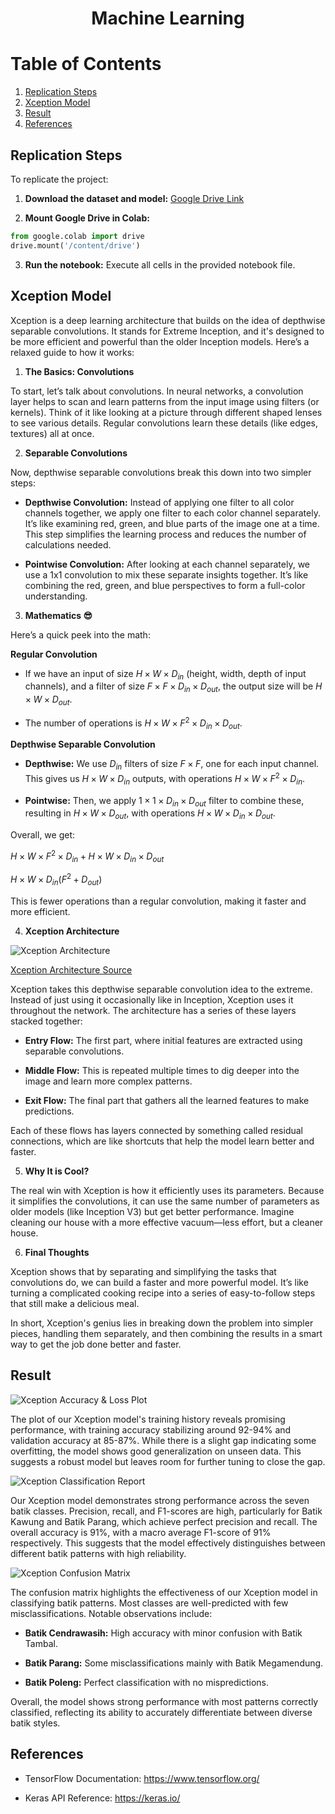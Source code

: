 <p align="center">
  <h1 align="center"><b>Machine Learning</b></h1>
</p>

# **Table of Contents**

1. [Replication Steps](#replication-steps)
2. [Xception Model](#xception-model)
3. [Result](#result)
4. [References](#references)

## **Replication Steps**

To replicate the project:

1. **Download the dataset and model:** [Google Drive Link](https://drive.google.com/drive/folders/1P2fe_RnuaxFPFVToTDKOiRzw7f_k30Q5)

2. **Mount Google Drive in Colab:**

```python
from google.colab import drive
drive.mount('/content/drive')
```

3. **Run the notebook:** Execute all cells in the provided notebook file.

## **Xception Model**

Xception is a deep learning architecture that builds on the idea of depthwise separable convolutions. It stands for Extreme Inception, and it's designed to be more efficient and powerful than the older Inception models. Here’s a relaxed guide to how it works:

1. **The Basics: Convolutions**

To start, let’s talk about convolutions. In neural networks, a convolution layer helps to scan and learn patterns from the input image using filters (or kernels). Think of it like looking at a picture through different shaped lenses to see various details. Regular convolutions learn these details (like edges, textures) all at once.

2. **Separable Convolutions**

Now, depthwise separable convolutions break this down into two simpler steps:

* **Depthwise Convolution:** Instead of applying one filter to all color channels together, we apply one filter to each color channel separately. It’s like examining red, green, and blue parts of the image one at a time. This step simplifies the learning process and reduces the number of calculations needed.

* **Pointwise Convolution:** After looking at each channel separately, we use a 1x1 convolution to mix these separate insights together. It’s like combining the red, green, and blue perspectives to form a full-color understanding.

3. **Mathematics 😎**

Here’s a quick peek into the math:

**Regular Convolution**

* If we have an input of size $H \times W \times D_{in}$ (height, width, depth of input channels), and a filter of size $F \times F \times D_{in} \times D_{out}$, the output size will be $H \times W \times D_{out}$.

* The number of operations is $H \times W \times F^2 \times D_{in} \times D_{out}$.

**Depthwise Separable Convolution**

* **Depthwise:** We use $D_{in}$ filters of size $F \times F$, one for each input channel. This gives us $H \times W \times D_{in}$ outputs, with operations $H \times W \times F^2 \times D_{in}$.

* **Pointwise:** Then, we apply $1 \times 1 \times D_{in} \times D_{out}$ filter to combine these, resulting in $H \times W \times D_{out}$, with operations $H \times W \times D_{in} \times D_{out}$.

Overall, we get:

$H \times W \times F^2 \times D_{in} + H \times W \times D_{in} \times D_{out}$

$H \times W \times D_{in} (F^2 + D_{out})$

This is fewer operations than a regular convolution, making it faster and more efficient.

4. **Xception Architecture**

![Xception Architecture](Xception_Architecture.png)

[Xception Architecture Source](https://arxiv.org/abs/1610.02357)

Xception takes this depthwise separable convolution idea to the extreme. Instead of just using it occasionally like in Inception, Xception uses it throughout the network. The architecture has a series of these layers stacked together:

* **Entry Flow:** The first part, where initial features are extracted using separable convolutions.
  
* **Middle Flow:** This is repeated multiple times to dig deeper into the image and learn more complex patterns.
  
* **Exit Flow:** The final part that gathers all the learned features to make predictions.

Each of these flows has layers connected by something called residual connections, which are like shortcuts that help the model learn better and faster.

5. **Why It is Cool?**

The real win with Xception is how it efficiently uses its parameters. Because it simplifies the convolutions, it can use the same number of parameters as older models (like Inception V3) but get better performance. Imagine cleaning our house with a more effective vacuum—less effort, but a cleaner house.

6. **Final Thoughts**

Xception shows that by separating and simplifying the tasks that convolutions do, we can build a faster and more powerful model. It’s like turning a complicated cooking recipe into a series of easy-to-follow steps that still make a delicious meal.

In short, Xception's genius lies in breaking down the problem into simpler pieces, handling them separately, and then combining the results in a smart way to get the job done better and faster.

## Result

![Xception Accuracy & Loss Plot](Xception_Accuracy_Loss_Plot.png)

The plot of our Xception model's training history reveals promising performance, with training accuracy stabilizing around 92-94% and validation accuracy at 85-87%. While there is a slight gap indicating some overfitting, the model shows good generalization on unseen data. This suggests a robust model but leaves room for further tuning to close the gap.

![Xception Classification Report](Xception_Classification_Report.png)

Our Xception model demonstrates strong performance across the seven batik classes. Precision, recall, and F1-scores are high, particularly for Batik Kawung and Batik Parang, which achieve perfect precision and recall. The overall accuracy is 91%, with a macro average F1-score of 91% respectively. This suggests that the model effectively distinguishes between different batik patterns with high reliability.

![Xception Confusion Matrix](Xception_Confusion_Matrix.png)

The confusion matrix highlights the effectiveness of our Xception model in classifying batik patterns. Most classes are well-predicted with few misclassifications. Notable observations include:

* **Batik Cendrawasih:** High accuracy with minor confusion with Batik Tambal.

* **Batik Parang:** Some misclassifications mainly with Batik Megamendung.

* **Batik Poleng:** Perfect classification with no mispredictions.

Overall, the model shows strong performance with most patterns correctly classified, reflecting its ability to accurately differentiate between diverse batik styles.

## References

* TensorFlow Documentation: https://www.tensorflow.org/

* Keras API Reference: https://keras.io/
